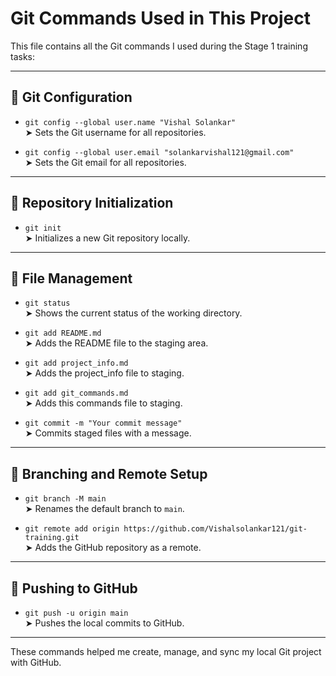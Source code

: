 # Git Commands Used in This Project

This file contains all the Git commands I used during the Stage 1 training tasks:

---

## 🔹 Git Configuration

- `git config --global user.name "Vishal Solankar"`  
  ➤ Sets the Git username for all repositories.

- `git config --global user.email "solankarvishal121@gmail.com"`  
  ➤ Sets the Git email for all repositories.

---

## 🔹 Repository Initialization

- `git init`  
  ➤ Initializes a new Git repository locally.

---

## 🔹 File Management

- `git status`  
  ➤ Shows the current status of the working directory.

- `git add README.md`  
  ➤ Adds the README file to the staging area.

- `git add project_info.md`  
  ➤ Adds the project_info file to staging.

- `git add git_commands.md`  
  ➤ Adds this commands file to staging.

- `git commit -m "Your commit message"`  
  ➤ Commits staged files with a message.

---

## 🔹 Branching and Remote Setup

- `git branch -M main`  
  ➤ Renames the default branch to `main`.

- `git remote add origin https://github.com/Vishalsolankar121/git-training.git`  
  ➤ Adds the GitHub repository as a remote.

---

## 🔹 Pushing to GitHub

- `git push -u origin main`  
  ➤ Pushes the local commits to GitHub.

---

These commands helped me create, manage, and sync my local Git project with GitHub.
